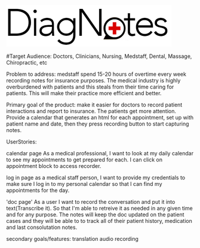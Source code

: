 ![Alt text](images/diagnotes-logo.jpg "DiagNotes")

#Target Audience: 
Doctors, Clinicians, Nursing, Medstaff, Dental, Massage, Chiropractic, etc

Problem to address: medstaff spend 15-20 hours of overtime every week recording notes for insurance purposes. The medical industry is highly overburdened with patients and this steals from their time caring for patients. This will make their practice more efficient and better.

Primary goal of the product: make it easier for doctors to record patient interactions and report to insurance. The patients get more attention.
Provide a calendar that generates an html for each appointment, set up with patient name and date, then they press recording button to start capturing notes.


UserStories:

calendar page
As a medical professional, I want to look at my daily calendar to see my appointments to get prepared for each. I can click on appointment block to access recorder.

log in page
as a medical staff person, I want to provide my credentials to make sure I log in to my personal calendar so that I can find my appointments for the day.

'doc page'
As a user I want to record the conversation and put it into text(Transcribe it). So that I'm able to retreive it as needed in any given time and for any purpose. The notes will keep the doc updated on the patient cases and they will be able to to track all of their patient history, medication and last consolutation notes. 


















secondary goals/features:
translation
audio recording
